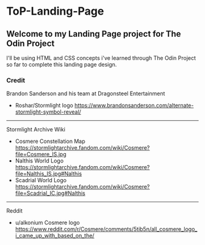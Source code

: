# ToP-Landing-Page
## Welcome to my Landing Page project for The Odin Project

I'll be using HTML and CSS concepts i've learned through The Odin Project so far to complete this landing page design.

### Credit
Brandon Sanderson and his team at Dragonsteel Entertainment
- Roshar/Stormlight logo https://www.brandonsanderson.com/alternate-stormlight-symbol-reveal/ 

---

Stormlight Archive Wiki
- Cosmere Constellation Map https://stormlightarchive.fandom.com/wiki/Cosmere?file=Cosmere_IS.jpg
- Nalthis World Logo https://stormlightarchive.fandom.com/wiki/Cosmere?file=Nalthis_IS.jpg#Nalthis
- Scadrial World Logo https://stormlightarchive.fandom.com/wiki/Cosmere?file=Scadrial_IC.jpg#Nalthis

---

Reddit
- u/alkonium Cosmere logo https://www.reddit.com/r/Cosmere/comments/5tib5n/all_cosmere_logo_i_came_up_with_based_on_the/